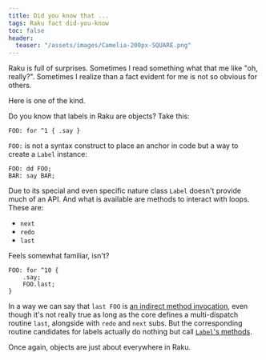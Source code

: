 ```yaml
---
title: Did you know that ...
tags: Raku fact did-you-know
toc: false
header:
  teaser: "/assets/images/Camelia-200px-SQUARE.png"
---
```

Raku is full of surprises. Sometimes I read something what that me like "oh,
really?". Sometimes I realize than a fact evident for me is not so obvious for
others.
<!--more-->

Here is one of the kind.

Do you know that labels in Raku are objects? Take this:

```
FOO: for ^1 { .say }
```

`FOO:` is not a syntax construct to place an anchor in code but a way to
create a `Label` instance:

```
FOO: dd FOO;
BAR: say BAR;
```

Due to its special and even specific nature class `Label` doesn't provide much
of an API. And what is available are methods to interact with loops. These are:

- `next`
- `redo`
- `last`

Feels somewhat familiar, isn't? 

```
FOO: for ^10 {
    .say;
    FOO.last;
}
```

In a way we can say that `last FOO` is [an indirect method
invocation](https://docs.raku.org/language/objects#index-entry-indirect_invocant_syntax),
even though it's not really true as long as the core defines a multi-dispatch
routine `last`, alongside with `redo` and `next` subs. But the corresponding
routine candidates for labels actually do nothing but call [`Label`'s
methods](https://github.com/rakudo/rakudo/blob/4f61a108b1e717a8e05ee861738a412d55be6ed4/src/core.c/Label.pm6).

Once again, objects are just about everywhere in Raku.
